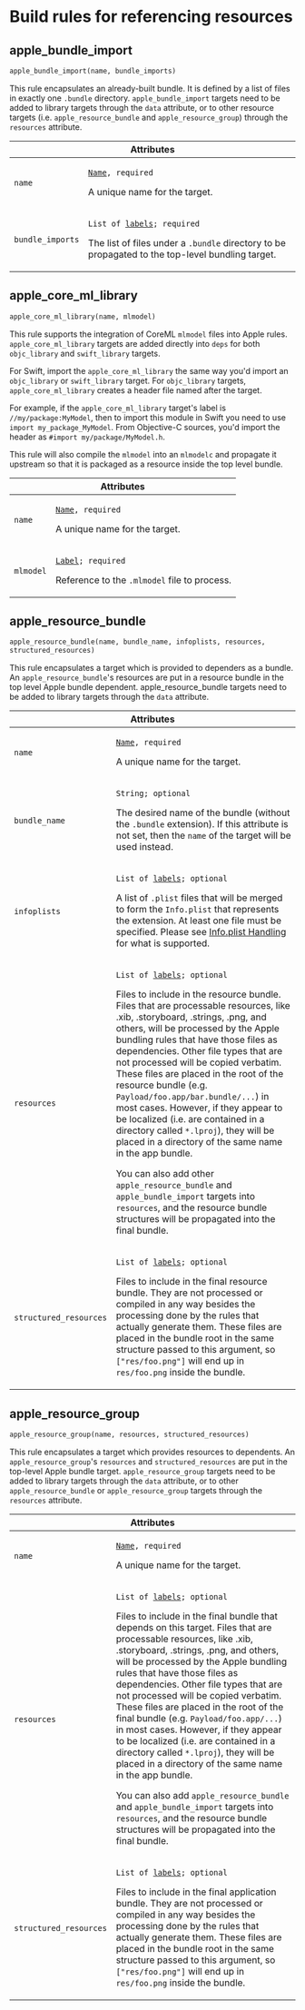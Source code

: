 # Build rules for referencing resources

<a name="apple_bundle_import"></a>
## apple_bundle_import

```python
apple_bundle_import(name, bundle_imports)
```

This rule encapsulates an already-built bundle. It is defined by a list of files
in exactly one `.bundle` directory. `apple_bundle_import` targets need to be
added to library targets through the `data` attribute, or to other resource
targets (i.e. `apple_resource_bundle` and `apple_resource_group`) through the
`resources` attribute.

<table class="table table-condensed table-bordered table-params">
  <colgroup>
    <col class="col-param" />
    <col class="param-description" />
  </colgroup>
  <thead>
    <tr>
      <th colspan="2">Attributes</th>
    </tr>
  </thead>
  <tbody>
    <tr>
      <td><code>name</code></td>
      <td>
        <p><code><a href="https://bazel.build/versions/master/docs/build-ref.html#name">Name</a>, required</code></p>
        <p>A unique name for the target.</p>
      </td>
    </tr>
    <tr>
      <td><code>bundle_imports</code></td>
      <td>
        <p><code>List of <a href="https://bazel.build/versions/master/docs/build-ref.html#labels">labels</a>; required</code></p>
        <p>The list of files under a <code>.bundle</code> directory to be
        propagated to the top-level bundling target.</p>
      </td>
    </tr>
  </tbody>
</table>


<a name="apple_core_ml_library"></a>
## apple_core_ml_library

```python
apple_core_ml_library(name, mlmodel)
```

This rule supports the integration of CoreML `mlmodel` files into Apple rules.
`apple_core_ml_library` targets are added directly into `deps` for both
`objc_library` and `swift_library` targets.

For Swift, import the `apple_core_ml_library` the same way you'd import an
`objc_library` or `swift_library` target. For `objc_library` targets,
`apple_core_ml_library` creates a header file named after the target.

For example, if the `apple_core_ml_library` target's label is
`//my/package:MyModel`, then to import this module in Swift you need to use
`import my_package_MyModel`. From Objective-C sources, you'd import the header
as `#import my/package/MyModel.h`.

This rule will also compile the `mlmodel` into an `mlmodelc` and propagate it
upstream so that it is packaged as a resource inside the top level bundle.

<table class="table table-condensed table-bordered table-params">
  <colgroup>
    <col class="col-param" />
    <col class="param-description" />
  </colgroup>
  <thead>
    <tr>
      <th colspan="2">Attributes</th>
    </tr>
  </thead>
  <tbody>
    <tr>
      <td><code>name</code></td>
      <td>
        <p><code><a href="https://bazel.build/versions/master/docs/build-ref.html#name">Name</a>, required</code></p>
        <p>A unique name for the target.</p>
      </td>
    </tr>
    <tr>
      <td><code>mlmodel</code></td>
      <td>
        <p><code><a href="https://bazel.build/versions/master/docs/build-ref.html#labels">Label</a>; required</code></p>
        <p>Reference to the <code>.mlmodel</code> file to process.</p>
      </td>
    </tr>
  </tbody>
</table>


<a name="apple_resource_bundle"></a>
## apple_resource_bundle

```python
apple_resource_bundle(name, bundle_name, infoplists, resources,
structured_resources)
```

This rule encapsulates a target which is provided to dependers as a bundle. An
`apple_resource_bundle`'s resources are put in a resource bundle in the top
level Apple bundle dependent. apple_resource_bundle targets need to be added to
library targets through the `data` attribute.

<table class="table table-condensed table-bordered table-params">
  <colgroup>
    <col class="col-param" />
    <col class="param-description" />
  </colgroup>
  <thead>
    <tr>
      <th colspan="2">Attributes</th>
    </tr>
  </thead>
  <tbody>
    <tr>
      <td><code>name</code></td>
      <td>
        <p><code><a href="https://bazel.build/versions/master/docs/build-ref.html#name">Name</a>, required</code></p>
        <p>A unique name for the target.</p>
      </td>
    </tr>
    <tr>
      <td><code>bundle_name</code></td>
      <td>
        <p><code>String; optional</code></p>
        <p>The desired name of the bundle (without the <code>.bundle</code>
        extension). If this attribute is not set, then the <code>name</code> of
        the target will be used instead.</p>
      </td>
    </tr>
    <tr>
      <td><code>infoplists</code></td>
      <td>
        <p><code>List of <a href="https://bazel.build/versions/master/docs/build-ref.html#labels">labels</a>; optional</code></p>
        <p>A list of <code>.plist</code> files that will be merged to form the
        <code>Info.plist</code> that represents the extension. At least one
        file must be specified. Please see <a href="common_info.md#infoplist-handling">Info.plist Handling</a>
        for what is supported.</p>
      </td>
    </tr>
    <tr>
      <td><code>resources</code></td>
      <td>
        <p><code>List of <a href="https://bazel.build/versions/master/docs/build-ref.html#labels">labels</a>; optional</code></p>
        <p>Files to include in the resource bundle. Files that are processable
        resources, like .xib, .storyboard, .strings, .png, and others, will be
        processed by the Apple bundling rules that have those files as
        dependencies. Other file types that are not processed will be copied
        verbatim. These files are placed in the root of the resource bundle
        (e.g. <code>Payload/foo.app/bar.bundle/...</code>) in most cases.
        However, if they appear to be localized (i.e. are contained in a
        directory called <code>*.lproj</code>), they will be placed in a
        directory of the same name in the app bundle.</p>
        <p>You can also add other <code>apple_resource_bundle</code> and
        <code>apple_bundle_import</code> targets into <code>resources</code>,
        and the resource bundle structures will be propagated into the final
        bundle.</p>
      </td>
    </tr>
    <tr>
      <td><code>structured_resources</code></td>
      <td>
        <p><code>List of <a href="https://bazel.build/versions/master/docs/build-ref.html#labels">labels</a>; optional</code></p>
        <p>Files to include in the final resource bundle. They are not processed
        or compiled in any way besides the processing done by the rules that
        actually generate them. These files are placed in the bundle root in the
        same structure passed to this argument, so <code>["res/foo.png"]</code>
        will end up in <code>res/foo.png</code> inside the bundle.</p>
      </td>
    </tr>
  </tbody>
</table>


<a name="apple_resource_group"></a>
## apple_resource_group

```python
apple_resource_group(name, resources, structured_resources)
```

This rule encapsulates a target which provides resources to dependents. An
`apple_resource_group`'s `resources` and `structured_resources` are put in the
top-level Apple bundle target. `apple_resource_group` targets need to be added
to library targets through the `data` attribute, or to other
`apple_resource_bundle` or `apple_resource_group` targets through the
`resources` attribute.

<table class="table table-condensed table-bordered table-params">
  <colgroup>
    <col class="col-param" />
    <col class="param-description" />
  </colgroup>
  <thead>
    <tr>
      <th colspan="2">Attributes</th>
    </tr>
  </thead>
  <tbody>
    <tr>
      <td><code>name</code></td>
      <td>
        <p><code><a href="https://bazel.build/versions/master/docs/build-ref.html#name">Name</a>, required</code></p>
        <p>A unique name for the target.</p>
      </td>
    </tr>
    <tr>
      <td><code>resources</code></td>
      <td>
        <p><code>List of <a href="https://bazel.build/versions/master/docs/build-ref.html#labels">labels</a>; optional</code></p>
        <p>Files to include in the final bundle that depends on this target.
        Files that are processable resources, like .xib, .storyboard, .strings,
        .png, and others, will be processed by the Apple bundling rules that
        have those files as dependencies. Other file types that are not
        processed will be copied verbatim. These files are placed in the root of
        the final bundle (e.g. <code>Payload/foo.app/...</code>) in most cases.
        However, if they appear to be localized (i.e. are contained in a
        directory called <code>*.lproj</code>), they will be placed in a
        directory of the same name in the app bundle.</p>
        <p>You can also add <code>apple_resource_bundle</code> and
        <code>apple_bundle_import</code> targets into <code>resources</code>,
        and the resource bundle structures will be propagated into the final
        bundle.</p>
      </td>
    </tr>
    <tr>
      <td><code>structured_resources</code></td>
      <td>
        <p><code>List of <a href="https://bazel.build/versions/master/docs/build-ref.html#labels">labels</a>; optional</code></p>
        <p>Files to include in the final application bundle. They are not
        processed or compiled in any way besides the processing done by the
        rules that actually generate them. These files are placed in the bundle
        root in the same structure passed to this argument, so
        <code>["res/foo.png"]</code> will end up in <code>res/foo.png</code>
        inside the bundle.</p>
      </td>
    </tr>
  </tbody>
</table>
